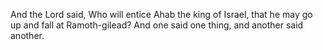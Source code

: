 And the Lord said, Who will entice Ahab the king of Israel, that he may go up and fall at Ramoth-gilead? And one said one thing, and another said another.
